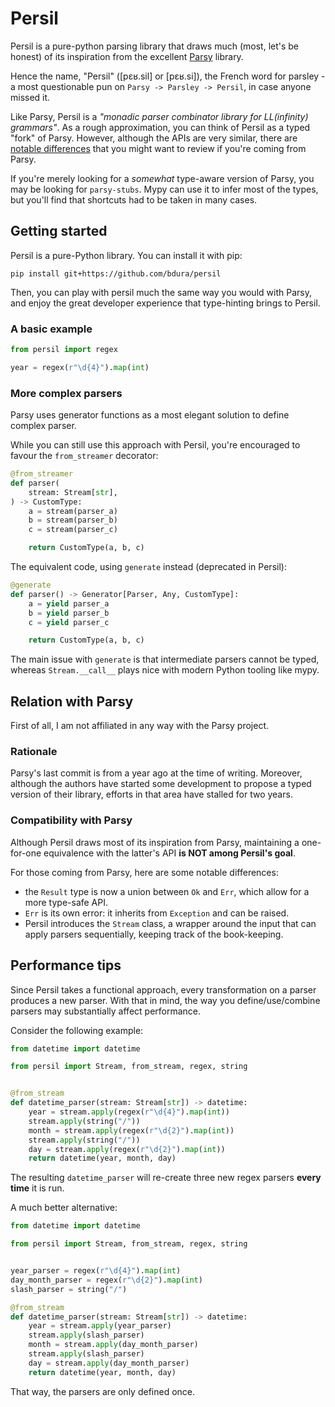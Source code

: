 # Persil

Persil is a pure-python parsing library that draws much (most, let's be honest)
of its inspiration from the excellent [Parsy](https://github.com/python-parsy/parsy) library.

Hence the name, "Persil" ([pɛʁ.sil] or [pɛʁ.si]), the French word for parsley
-a most questionable pun on `Parsy -> Parsley -> Persil`,
in case anyone missed it.

Like Parsy, Persil is a _"monadic parser combinator library for LL(infinity) grammars"_.
As a rough approximation, you can think of Persil as a typed "fork" of Parsy.
However, although the APIs are very similar, there are [notable differences](#compatibility-with-parsy)
that you might want to review if you're coming from Parsy.

If you're merely looking for a _somewhat_ type-aware version of Parsy, you may be looking for
`parsy-stubs`. Mypy can use it to infer most of the types, but you'll find that
shortcuts had to be taken in many cases.

## Getting started

Persil is a pure-Python library. You can install it with pip:

```shell
pip install git+https://github.com/bdura/persil
```

Then, you can play with persil much the same way you would with Parsy,
and enjoy the great developer experience that type-hinting brings to Persil.

### A basic example

```python
from persil import regex

year = regex(r"\d{4}").map(int)
```

### More complex parsers

Parsy uses generator functions as a most elegant solution to define complex parser.

While you can still use this approach with Persil, you're encouraged to favour
the `from_streamer` decorator:

```python
@from_streamer
def parser(
    stream: Stream[str],
) -> CustomType:
    a = stream(parser_a)
    b = stream(parser_b)
    c = stream(parser_c)

    return CustomType(a, b, c)
```

The equivalent code, using `generate` instead (deprecated in Persil):

```python
@generate
def parser() -> Generator[Parser, Any, CustomType]:
    a = yield parser_a
    b = yield parser_b
    c = yield parser_c

    return CustomType(a, b, c)
```

The main issue with `generate` is that intermediate parsers cannot be typed,
whereas `Stream.__call__` plays nice with modern Python tooling like mypy.

## Relation with Parsy

First of all, I am not affiliated in any way with the Parsy project.

### Rationale

Parsy's last commit is from a year ago at the time of writing. Moreover, although the authors
have started some development to propose a typed version of their library, efforts
in that area have stalled for two years.

### Compatibility with Parsy

Although Persil draws most of its inspiration from Parsy, maintaining a one-for-one
equivalence with the latter's API **is NOT among Persil's goal**.

For those coming from Parsy, here are some notable differences:

- the `Result` type is now a union between `Ok` and `Err`, which allow for a more type-safe API.
- `Err` is its own error: it inherits from `Exception` and can be raised.
- Persil introduces the `Stream` class, a wrapper around the input that can apply parsers sequentially,
  keeping track of the book-keeping.

## Performance tips

Since Persil takes a functional approach, every transformation on a parser produces a new parser.
With that in mind, the way you define/use/combine parsers may substantially affect performance.

Consider the following example:

```python
from datetime import datetime

from persil import Stream, from_stream, regex, string


@from_stream
def datetime_parser(stream: Stream[str]) -> datetime:
    year = stream.apply(regex(r"\d{4}").map(int))
    stream.apply(string("/"))
    month = stream.apply(regex(r"\d{2}").map(int))
    stream.apply(string("/"))
    day = stream.apply(regex(r"\d{2}").map(int))
    return datetime(year, month, day)
```

The resulting `datetime_parser` will re-create three new regex parsers **every time**  it is run.

A much better alternative:

```python
from datetime import datetime

from persil import Stream, from_stream, regex, string


year_parser = regex(r"\d{4}").map(int)
day_month_parser = regex(r"\d{2}").map(int)
slash_parser = string("/")

@from_stream
def datetime_parser(stream: Stream[str]) -> datetime:
    year = stream.apply(year_parser)
    stream.apply(slash_parser)
    month = stream.apply(day_month_parser)
    stream.apply(slash_parser)
    day = stream.apply(day_month_parser)
    return datetime(year, month, day)
```

That way, the parsers are only defined once.
